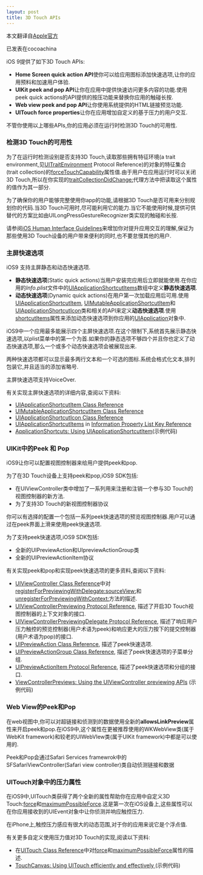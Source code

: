 ```yaml
---
layout: post
title: 3D Touch APIs
---
```

本文翻译自[Apple官方](https://developer.apple.com/library/ios/documentation/UserExperience/Conceptual/Adopting3DTouchOniPhone/3DTouchAPIs.html)

已发表在cocoachina

iOS 9提供了如下3D Touch APIs:

* **Home Screen quick action API**使你可以给应用图标添加快速选项,让你的应用预料和加速用户体验.
* **UIKit peek and pop API**让你在应用中提供快速访问更多内容的功能.使用peek quick actions的API提供的按压功能来替换你应用的触碰长按.
* **Web view peek and pop API**让你使用系统提供的HTML链接预览功能.
* **UITouch force properties**让你在应用增加自定义的基于压力的用户交互.

不管你使用以上哪些APIs,你的应用必须在运行时检测3D Touch的可用性.

### 检测3D Touch的可用性 #

为了在运行时检测设别是否支持3D Touch,读取那些拥有特征环境(a trait environment,见[UITraitEnvironment](https://developer.apple.com/library/prerelease/ios/documentation/UIKit/Reference/UITraitEnvironment_Ref/index.html#//apple_ref/doc/uid/TP40014306) Protocol Reference)的对象的特征集合(trait collection)的[forceTouchCapability](https://developer.apple.com/library/prerelease/ios/documentation/UIKit/Reference/UITraitCollection_ClassReference/index.html#//apple_ref/occ/instp/UITraitCollection/forceTouchCapability)属性值.由于用户在应用运行时可以关闭3D Touch,所以在你实现的[traitCollectionDidChange:](https://developer.apple.com/library/prerelease/ios/documentation/UIKit/Reference/UITraitEnvironment_Ref/index.html#//apple_ref/occ/intfm/UITraitEnvironment/traitCollectionDidChange:)代理方法中把读取这个属性的值作为其一部分.

为了确保你的用户能够完整使用你app的功能,请根据3D Touch是否可用来分别规划你的代码.当3D Touch可用时,尽可能利用它的能力.当它不能使用时候,提供可供替代的方案比如由UILongPressGestureRecognizer类实现的触碰和长按.

请参阅[iOS Human Interface Guidelines](https://developer.apple.com/library/prerelease/ios/documentation/UserExperience/Conceptual/MobileHIG/index.html#//apple_ref/doc/uid/TP40006556)来增加你对提升应用交互的理解,保证为那些使用3D Touch设备的用户带来便利的同时,也不要怠慢其他的用户.

### 主屏快速选项 #
iOS9 支持主屏静态和动态快速选项.

* **静态快速选项**(Static quick actions)当用户安装完应用后立即就能使用.在你应用的*Info.plist*文件中的[UIApplicationShortcutItems](https://developer.apple.com/library/prerelease/ios/documentation/General/Reference/InfoPlistKeyReference/Articles/iPhoneOSKeys.html#//apple_ref/doc/uid/TP40009252-SW36)数组中定义**静态快速选项**.
* **动态快速选项**(Dynamic quick actions)在用户第一次加载应用后可用.使用[UIApplicationShortcutItem](https://developer.apple.com/library/prerelease/ios/documentation/UIKit/Reference/UIApplicationShortcutItem_class/index.html#//apple_ref/occ/cl/UIApplicationShortcutItem), [UIMutableApplicationShortcutItem](https://developer.apple.com/library/prerelease/ios/documentation/UIKit/Reference/UIMutableApplicationShortcutItem_class/index.html#//apple_ref/occ/cl/UIMutableApplicationShortcutItem)和[UIApplicationShortcutIcon](https://developer.apple.com/library/prerelease/ios/documentation/UIKit/Reference/UIApplicationShortcutIcon_Class/index.html#//apple_ref/occ/cl/UIApplicationShortcutIcon)类和相关的API来定义**动态快速选项**.使用[shortcutItems](https://developer.apple.com/library/prerelease/ios/documentation/UIKit/Reference/UIApplication_Class/index.html#//apple_ref/occ/instp/UIApplication/shortcutItems)属性来添加动态快速选项到你应用的[UIApplication](https://developer.apple.com/library/prerelease/ios/documentation/UIKit/Reference/UIApplication_Class/index.html#//apple_ref/occ/cl/UIApplication)对象中.

iOS9中一个应用最多能展示四个主屏快速选项.在这个限制下,系统首先展示静态快速选项,以plist菜单中的第一个为首.如果你的静态选项不够四个并且你也定义了动态快速选项,那么一个或多个动态快速选项会被展现出来.

两种快速选项都可以显示最多两行文本和一个可选的图标.系统会格式化文本,排列包装它,并且适当的添加省略号.

主屏快速选项支持VoiceOver.

有关实现主屏快速选项的详细内容,查阅以下资料:

* [UIApplicationShortcutItem Class Reference](https://developer.apple.com/library/prerelease/ios/documentation/UIKit/Reference/UIApplicationShortcutItem_class/index.html#//apple_ref/doc/uid/TP40016501)
* [UIMutableApplicationShortcutItem Class Reference
](https://developer.apple.com/library/prerelease/ios/documentation/UIKit/Reference/UIMutableApplicationShortcutItem_class/index.html#//apple_ref/doc/uid/TP40016502)
* [UIApplicationShortcutIcon Class Reference](https://developer.apple.com/library/prerelease/ios/documentation/UIKit/Reference/UIApplicationShortcutIcon_Class/index.html#//apple_ref/doc/uid/TP40016500)
* [UIApplicationShortcutItems](https://developer.apple.com/library/prerelease/ios/documentation/General/Reference/InfoPlistKeyReference/Articles/iPhoneOSKeys.html#//apple_ref/doc/uid/TP40009252-SW36) in [Information Property List Key Reference](https://developer.apple.com/library/prerelease/ios/documentation/General/Reference/InfoPlistKeyReference/Introduction/Introduction.html#//apple_ref/doc/uid/TP40009247)
* [ApplicationShortcuts: Using UIApplicationShortcutItem](https://developer.apple.com/library/prerelease/ios/samplecode/ApplicationShortcuts/Introduction/Intro.html#//apple_ref/doc/uid/TP40016545)(示例代码)


### UIKit中的Peek 和 Pop #


iOS9让你可以配置视图控制器来给用户提供peek和pop.

为了在3D Touch设备上支持peek和pop,iOS9 SDK包括:

* 在UIViewController类中增加了一系列用来注册和注销一个参与3D Touch的视图控制器的新方法.
* 为了支持3D Touch的新视图控制器协议

你可以有选择的配置一个包括一系列peek快速选项的预览视图控制器.用户可以通过在peek界面上滑来使用peek快速选项.

为了支持peek快速选项,iOS9 SDK包括:

* 全新的UIPreviewAction和UIpreviewActionGroup类
* 全新的UIPreviewActionItem协议

有关实现peek和pop和实现peek快速选项的更多资料,查阅以下资料:

* [UIViewController Class Reference](https://developer.apple.com/library/prerelease/ios/documentation/UIKit/Reference/UIViewController_Class/index.html#//apple_ref/doc/uid/TP40006926)中对 [registerForPreviewingWithDelegate:sourceView:](registerForPreviewingWithDelegate:sourceView:)和[unregisterForPreviewingWithContext:](https://developer.apple.com/library/prerelease/ios/documentation/UIKit/Reference/UIViewController_Class/index.html#//apple_ref/occ/instm/UIViewController/unregisterForPreviewingWithContext:)方法的描述.
* [UIViewControllerPreviewing Protocol Reference](https://developer.apple.com/library/prerelease/ios/documentation/UIKit/Reference/UIViewControllerPreviewing_Protocol/index.html#//apple_ref/doc/uid/TP40016568), 描述了开启3D Touch视图控制器的上下文对象的接口.
* [UIViewControllerPreviewingDelegate Protocol Reference](https://developer.apple.com/library/prerelease/ios/documentation/UIKit/Reference/UIViewControllerPreviewingDelegate_Protocol/index.html#//apple_ref/doc/uid/TP40016569), 描述了响应用户压力触控的预览控制器(用户术语为peek)和响应更大的压力按下的提交控制器(用户术语为pop)的接口.
* [UIPreviewAction Class Reference](https://developer.apple.com/library/prerelease/ios/documentation/UIKit/Reference/UIPreviewAction_Class/index.html#//apple_ref/doc/uid/TP40016565), 描述了peek快速选项.
* [UIPreviewActionGroup Class Reference](https://developer.apple.com/library/prerelease/ios/documentation/UIKit/Reference/UIPreviewActionGroup_Class/index.html#//apple_ref/doc/uid/TP40016566), 描述了peek快速选项的子菜单分组.
* [UIPreviewActionItem Protocol Reference](https://developer.apple.com/library/prerelease/ios/documentation/UIKit/Reference/UIPreviewActionItem_Protocol/index.html#//apple_ref/doc/uid/TP40016567), 描述了peek快速选项和分组的接口.
* [ViewControllerPreviews: Using the UIViewController previewing APIs](https://developer.apple.com/library/prerelease/ios/samplecode/ViewControllerPreviews/Introduction/Intro.html#//apple_ref/doc/uid/TP40016546) (示例代码)

### Web View的Peek和Pop #

在web视图中,你可以对超链接和侦测到的数据使用全新的**allowsLinkPreview**属性来开启peek和pop.在iOS9中,这个属性在更被推荐使用的WKWebView类(属于WebKit framework)和较老的UIWebVIew类(属于UIKit framework)中都是可以使用的.

Peek和Pop会通过Safari Services framewrok中的SFSafariViewController(Safari view controller)类自动侦测链接和数据

### UITouch对象中的压力属性 #

在iOS9中,UITouch类获得了两个全新的属性帮助你在应用中自定义3D Touch:[force](https://developer.apple.com/library/prerelease/ios/documentation/UIKit/Reference/UITouch_Class/index.html#//apple_ref/occ/instp/UITouch/force)和[maximumPossibleForce](https://developer.apple.com/library/prerelease/ios/documentation/UIKit/Reference/UITouch_Class/index.html#//apple_ref/occ/instp/UITouch/maximumPossibleForce).这是第一次在iOS设备上,这些属性可以在你应用接收到的UIEvent对象中让你侦测并响应触控压力.

在iPhone上,触控压力感应有很大的动态范围,对于你的应用来说它是个浮点值.

有关更多自定义使用压力值对3D Touch的实现,阅读以下资料:

* 在[UITouch Class Reference](https://developer.apple.com/library/prerelease/ios/documentation/UIKit/Reference/UITouch_Class/index.html#//apple_ref/doc/uid/TP40006785)中对[force](https://developer.apple.com/library/prerelease/ios/documentation/UIKit/Reference/UITouch_Class/index.html#//apple_ref/occ/instp/UITouch/force)和[maximumPossibleForce](https://developer.apple.com/library/prerelease/ios/documentation/UIKit/Reference/UITouch_Class/index.html#//apple_ref/occ/instp/UITouch/maximumPossibleForce)属性的描述.
* [TouchCanvas: Using UITouch efficiently and effectively
](https://developer.apple.com/library/prerelease/ios/samplecode/TouchCanvas/Introduction/Intro.html#//apple_ref/doc/uid/TP40016561)(示例代码)






